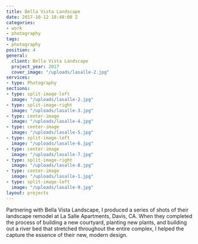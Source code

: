 ```yaml
---
title: Bella Vista Landscape
date: 2017-10-12 18:48:00 Z
categories:
- work
- photography
tags:
- photography
position: 4
general:
  client: Bella Vista Landscape
  project_year: 2017
  cover_image: "/uploads/lasalle-2.jpg"
services:
- type: Photography
sections:
- type: split-image-left
  image: "/uploads/lasalle-2.jpg"
- type: split-image-right
  image: "/uploads/lasalle-3.jpg"
- type: center-image
  image: "/uploads/lasalle-4.jpg"
- type: center-image
  image: "/uploads/lasalle-5.jpg"
- type: split-image-left
  image: "/uploads/lasalle-6.jpg"
- type: center-image
  image: "/uploads/lasalle-7.jpg"
- type: split-image-right
  image: "/uploads/lasalle-8.jpg"
- type: center-image
  image: "/uploads/lasalle-1.jpg"
- type: split-image-left
  image: "/uploads/lasalle-9.jpg"
layout: projects
---
```


Partnering with Bella Vista Landscape, I produced a series of shots of their landscape remodel at La Salle Apartments, Davis, CA. When they completed the process of building a new courtyard, planting new plants, and building out a river bed that stretched throughout the entire complex, I helped the capture the essence of their new, modern design. 